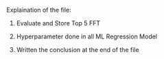 Explaination of the file:

1.  Evaluate and Store Top 5 FFT

2. Hyperparameter done in all ML Regression Model

3. Written the conclusion at the end of the file

